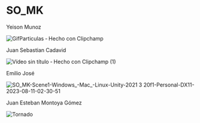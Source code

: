 # SO_MK


Yeison Munoz


![GifParticulas ‐ Hecho con Clipchamp](https://github.com/juansecadavid/SO_MK/assets/81535891/5fb53cad-1129-4339-b9e8-7decfb0788f8)




Juan Sebastian Cadavid


![Vídeo sin título ‐ Hecho con Clipchamp (1)](https://github.com/juansecadavid/SO_MK/assets/71040945/75ef25d1-59a3-43cb-82fd-031ac942ebf5)



Emilio José


![SO_MK-Scene1-Windows_-Mac_-Linux-Unity-2021 3 20f1-Personal-_DX11_-2023-08-11-02-30-51](https://github.com/juansecadavid/SO_MK/assets/94581304/87a0e43a-941f-4a86-b1a9-412195398b0b)


Juan Esteban Montoya Gómez




![Tornado](https://github.com/juansecadavid/SO_MK/assets/88934554/4b4dd451-aaaa-45e1-b1e1-3d028f6e9c58)
